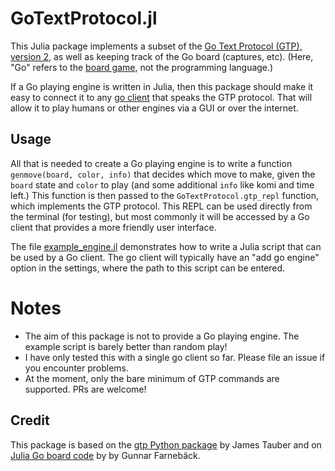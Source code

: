 # GoTextProtocol.jl

This Julia package implements a subset of the [Go Text Protocol (GTP), version 2](https://www.lysator.liu.se/~gunnar/gtp/gtp2-spec-draft2/gtp2-spec.html), as well as keeping track of the Go board (captures, etc). (Here, "Go" refers to the [board game](https://en.wikipedia.org/wiki/Go_(game)), not the programming language.)

If a Go playing engine is written in Julia, then this package should make it easy to connect it to any [go client](https://senseis.xmp.net/?GoClient) that speaks the GTP protocol. That will allow it to play humans or other engines via a GUI or over the internet.

## Usage

All that is needed to create a Go playing engine is to write a function `genmove(board, color, info)` that decides which move to make, given the `board` state and `color` to play (and some additional `info` like komi and time left.) This function is then passed to the `GoTextProtocol.gtp_repl` function, which implements the GTP protocol. This REPL can be used directly from the terminal (for testing), but most commonly it will be accessed by a Go client that provides a more friendly user interface.

The file [example_engine.jl](./example_engine.jl) demonstrates how to write a Julia script that can be used by a Go client. The go client will typically have an "add go engine" option in the settings, where the path to this script can be entered.

# Notes

* The aim of this package is not to provide a Go playing engine. The example script is barely better than random play!
* I have only tested this with a single go client so far. Please file an issue if you encounter problems.
* At the moment, only the bare minimum of GTP commands are supported. PRs are welcome!

## Credit

This package is based on the [gtp Python package](https://github.com/jtauber/gtp) by James Tauber and on [Julia Go board code](https://gist.github.com/GunnarFarneback/3373404) by by Gunnar Farnebäck.
